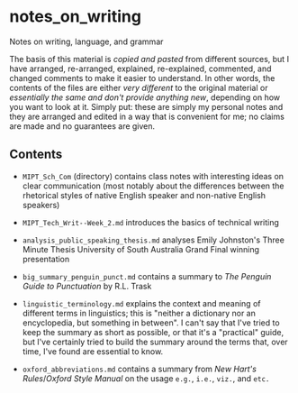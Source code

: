 # notes_on_writing
Notes on writing, language, and grammar

The basis of this material is *copied and pasted* from different sources, but I have arranged,
re-arranged, explained, re-explained, commented, and changed comments to make it easier to
understand. In other words, the contents of the files are either *very different* to the original
material or *essentially the same and don't provide anything new*, depending on how you want to
look at it. Simply put: these are simply my personal notes and they are arranged and edited in a
way that is convenient for me; no claims are made and no guarantees are given.

## Contents

* `MIPT_Sch_Com` (directory) contains class notes with interesting ideas on clear communication
  (most notably about the differences between the rhetorical styles of native English speaker and
  non-native English speakers)

* `MIPT_Tech_Writ--Week_2.md` introduces the basics of technical writing

* `analysis_public_speaking_thesis.md` analyses Emily Johnston's Three Minute Thesis University of
  South Australia Grand Final winning presentation

* `big_summary_penguin_punct.md` contains a summary to *The Penguin Guide to Punctuation* by R.L.
  Trask
  
* `linguistic_terminology.md` explains the context and meaning of different terms in linguistics;
  this is "neither a dictionary nor an encyclopedia, but something in between". I can't say that
  I've tried to keep the summary as short as possible, or that it's a "practical" guide, but I've
  certainly tried to build the summary around the terms that, over time, I've found are essential to know.

* `oxford_abbreviations.md` contains a summary from *New Hart's Rules*/*Oxford Style Manual* on the
  usage `e.g.`, `i.e.`, `viz.`, and `etc.`
